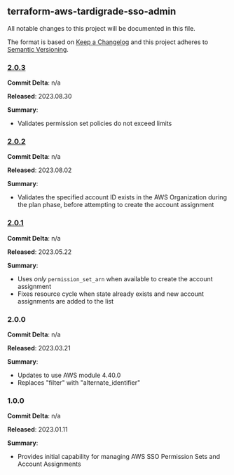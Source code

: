 ## terraform-aws-tardigrade-sso-admin

All notable changes to this project will be documented in this file.

The format is based on [Keep a Changelog](http://keepachangelog.com/) and this project adheres to [Semantic Versioning](http://semver.org/).

### [2.0.3](https://github.com/plus3it/terraform-aws-tardigrade-sso-admin/releases/tag/2.0.3)

**Commit Delta**: n/a

**Released**: 2023.08.30

**Summary**:

* Validates permission set policies do not exceed limits

### [2.0.2](https://github.com/plus3it/terraform-aws-tardigrade-sso-admin/releases/tag/2.0.2)

**Commit Delta**: n/a

**Released**: 2023.08.02

**Summary**:

* Validates the specified account ID exists in the AWS Organization during the plan
  phase, before attempting to create the account assignment

### [2.0.1](https://github.com/plus3it/terraform-aws-tardigrade-sso-admin/releases/tag/2.0.1)

**Commit Delta**: n/a

**Released**: 2023.05.22

**Summary**:

* Uses *only* `permission_set_arn` when available to create the account assignment
* Fixes resource cycle when state already exists and new account assignments are
  added to the list

### 2.0.0

**Commit Delta**: n/a

**Released**: 2023.03.21

**Summary**:

* Updates to use AWS module 4.40.0
* Replaces "filter" with "alternate_identifier"

### 1.0.0

**Commit Delta**: n/a

**Released**: 2023.01.11

**Summary**:

* Provides initial capability for managing AWS SSO Permission Sets and Account
  Assignments

